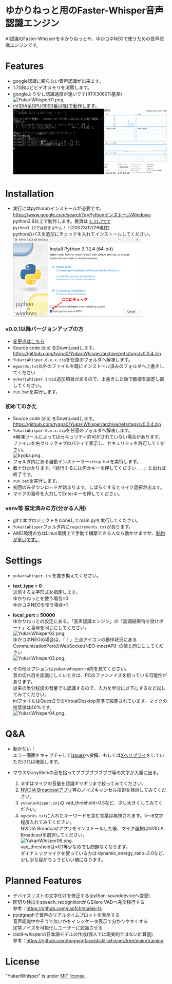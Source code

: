 # ゆかりねっと用のFaster-Whisper音声認識エンジン
AI認識のFaster-Whisperをゆかりねっとや、ゆかコネNEOで使うための音声認識エンジンです。

# Features
* google認識に頼らない音声認識が出来ます。
* 1.7GBほどビデオメモリを消費します。
* googleより少し認識速度が速いです(RTX3080Ti基準)  
![YukariWhisper01.png.](./image/YukariWhisper01.png "YukariWhisper01")  
* nVIDIA系GPU(1000番以降)で動作します。  
![YukariWhisper07.png.](./image/YukariWhisper07.png "YukariWhisper07")  

# Installation
* 実行にはpythonのインストールが必要です。  https://www.google.com/search?q=PythonインストールWindows  
  python3.9以上で動作します。推奨は [`3.11.7です`](https://www.python.org/downloads/release/python-3117/)  
  `python3.12では動きません！！`(20023/12/28現在)  
  pythonのパスを追加にチェックを入れてインストールしてください。  
  ![YukariWhisper05.png.](./image/YukariWhisper05.png "YukariWhisper05")

### v0.0.1以降バージョンアップの方
  * [変更点はこちら](https://github.com/tyapa0/YukariWhisper/releases)
  * Source code (zip) をDownLoadします。 https://github.com/tyapa0/YukariWhisper/archive/refs/tags/v0.0.4.zip
  * `YukariWhisper-0.x.x.zip`を任意のフォルダへ解凍します。  
  *  `ngwords.txt`以外のファイルを既にインストール済みのフォルダへ上書きしてください
  * `yukariwhisper.ini`は追加項目があるので、上書きした後で数値を設定し直してください。
  * `run.bat`を実行します。

### 初めてのかた
  *  Source code (zip) をDownLoadします。 https://github.com/tyapa0/YukariWhisper/archive/refs/tags/v0.0.4.zip
  * `YukariWhisper-0.x.x.zip`を任意のフォルダへ解凍します。  
     ※解凍ツールによってはセキュリティ許可がされていない場合があります。  
   ファイルを右クリック→プロパティで表示し、セキュリティを許可してください。  
     ![kyoka.png.](./image/kyoka.png "kyoka") 
  * フォルダ内にある自動インストーラー`setup.bat`を実行します。
  * 数十分かかります。「続行するには何かキーを押してください . . .」と出れば終了です。
  * `run.bat`を実行します。
  * 初回のみダウンロードが始まります。しばらくするとマイク選択が出ます。
  * マイクの番号を入力してEnterキーを押してください。
### venv等 設定済みの方(分かる人用)  
  * gitで本プロジェクトをcloneしてmain.pyを実行してください。
  * `YukariWhisper`フォルダ内に`requirements.txt`があります。
  * AMD環境の方はLinux環境上で手動で構築できる人なら動かせますが、[制約が多いです。 ](https://rocm.docs.amd.com/en/docs-5.7.1/release/gpu_os_support.html)  

# Settings
* `yukariwhisper.ini`を書き換えてください。  

* **text_type = 0**  
送信する文字形式を指定します。  
ゆかりねっとを使う場合=0  
ゆかコネNEOを使う場合=1  

* **local_port = 50000**  
ゆかりねっとの設定にある。「音声認識エンジン」の「認識結果待ち受けポート」と番号を同じにしてください。  
![YukariWhisper02.png.](./image/YukariWhisper02.png "YukariWhisper02")  
ゆかコネNEOの場合は、「︙」三点アイコンの動作状況にあるCommunicationPortのWebSocket(NEO-innerAPI):  の値と同じにしてください  
![YukariWhisper03.png.](./image/YukariWhisper03.png "YukariWhisper03")  

* その他オプションはyukariwhisper.ini内を見てください。  
  音の切れ目を認識にしくいときは、PCのファンノイズを拾っている可能性があります。  
  従来の半分程度の音量でも認識するので、入力を半分に以下にするなど試してみてください。  
  iniファイルはQuest2でのVirtualDesktop基準で設定されています。マイクの推奨値は40%です。  
![YukariWhisper04.png.](./image/YukariWhisper04.png "YukariWhisper04")  


# Q&A
* 動かない！  
 エラー画面をキャプチャして[issues](https://github.com/tyapa0/YukariWhisper/issues)へ投稿、もしくは[Xへリプライ](https://twitter.com/TYA_PA_)をしていただければ確認します。  

* マウスやJoyStickの音を拾ってブブブブブブブブ等の文字が大量に出る。
  1. まずはマイクの音量を認識ギリギリまで絞ってみてください。
  1. [NVIDIA Broadcastアプリ](https://www.nvidia.com/ja-jp/geforce/broadcasting/broadcast-app/)等のノイズキャンセル技術を検討してみてください。  
  1. `yukariwhisper.ini`の vad_threshold=0.5など、少し大きくしてみてください。
  1. `ngwords.txt`に入れたキーワードを含む言葉は無視されます。5～8文字程度入れてみてください。  
  NVIDIA Broadcastアプリをインストールした後、マイク選択はNVIDIA Broadcastを選択してください。  
  ![YukariWhisper06.png.](./image/YukariWhisper06.png "YukariWhisper06")  
  vad_thresholdは=0.1等少なめでも問題なくなります。  
  ダイナミックマイクを使っている方は dynamic_energy_ratio=2.0など、少し少な目がちょうどいい値になります。  

# Planned Features
* デバイスリストの文字化けを修正する(python-sounddeviceへ変更)  
* 区切り検出をspeech_recognitionからSilero VADへ完全移行する  
  参考：https://github.com/jianfch/stable-ts
* pyqtgraphで音声のリアルタイムプロットを表示する  
  音声認識中かそうで無いかをインジケータ表示で分かりやすくする  
  定常ノイズを可視化しユーザーに認識させる  
* distil-whisperの日本語モデルの作成(個人では現実的ではない計算量)  
  参考：https://github.com/huggingface/distil-whisper/tree/main/training

# License
"YukariWhisper" is under [MIT license](https://en.wikipedia.org/wiki/MIT_License).


